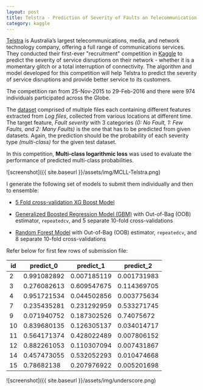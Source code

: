 ```yaml
---
layout: post
title: Telstra - Prediction of Severity of Faults on Telecommunication Network
category: kaggle
---
```


[Telstra](https://www.telstra.com.au/) is Australia’s largest telecommunications, media, and network technology company, offering a full range of communications services. They conducted their first-ever "recruitment" competition in [Kaggle](https://www.kaggle.com/c/telstra-recruiting-network) to predict the severity of service disruptions on their network - whether it is a momentary glitch or a total interruption of connectivity. The algorithm and model developed for this competition will help Telstra to predict the severity of service disruptions and provide better service to its customers.

The competition ran from 25-Nov-2015 to 29-Feb-2016 and there were 974 individuals participated across the Globe.

The [dataset](https://www.kaggle.com/c/telstra-recruiting-network/data) comprised of multiple files each containing different features extracted from _Log files_, collected from various locations at different time. The target feature, _Fault severity_ with 3 categories _(0: No Fault, 1: Few Faults, and 2: Many Faults)_ is the one that has to be predicted from given datasets. Again, the prediction should be the probability of each severity type _(multi-class)_ for the given test dataset.

In this competition, **Multi-class logarithmic loss** was used to evaluate the performance of predicted multi-class probabilities. 

![screenshot]({{ site.baseurl }}/assets/img/MCLL-Telstra.png)

I generate the following set of models to submit them individually and then to ensemble:

 * [5 Fold cross-validation XG Boost Model](https://github.com/socratesk/kaggle/blob/master/Telstra/1-XGBoost.R)

 * [Generalized Boosted Regression Model (GBM)](https://github.com/socratesk/kaggle/blob/master/Telstra/2-GBM.R) with Out-of-Bag (OOB) estimator, ```repeatedcv```, and 5 separate 10-fold cross-validations
 
 * [Random Forest Model](https://github.com/socratesk/kaggle/blob/master/Telstra/3-RandomForest.R) with Out-of-Bag (OOB) estimator, ```repeatedcv```, and 8 separate 10-fold cross-validations
 
 
Refer below for first few rows of submission file:

| id | predict_0   | predict_1   | predict_2   |
|----|-------------|-------------|-------------|
| 2  | 0.991082892 | 0.007185119 | 0.001731983 |
| 3  | 0.276082613 | 0.609547675 | 0.114369705 |
| 4  | 0.951721534 | 0.044502856 | 0.003775634 |
| 7  | 0.235435281 | 0.231292959 | 0.533271745 |
| 9  | 0.071940752 | 0.187302526 | 0.74075672  |
| 10 | 0.839680135 | 0.126305137 | 0.034014717 |
| 11 | 0.564171374 | 0.428022489 | 0.007806152 |
| 12 | 0.882261053 | 0.110307094 | 0.007431867 |
| 14 | 0.457473055 | 0.532052293 | 0.010474668 |
| 15 | 0.78682138  | 0.207976922 | 0.005201698 |

![screenshot]({{ site.baseurl }}/assets/img/underscore.png)